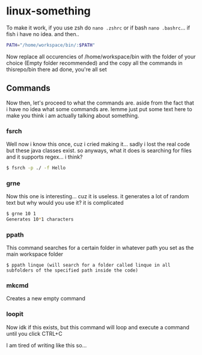 # linux-something
To make it work, if you use zsh do `nano .zshrc` or if bash `nano .bashrc`... if fish i have no idea.
and then..
```bash
PATH="/home/workspace/bin/:$PATH"
```
Now replace all occurencies of /home/workspace/bin with the folder of your choice (Empty folder recommended) and the copy all the commands in thisrepo/bin there ad done, you're all set

## Commands
Now then, let's proceed to what the commands are. aside from the fact that i have no idea what some commands are. lemme just put some text here to make you think i am actually talking about something.

### fsrch
Well now i know this once, cuz i cried making it... sadly i lost the real code but these java classes exist. so anyways, what it does is searching for files and it supports regex... i think?
```bash
$ fsrch -p ./ -f Hello  
```

### grne
Now this one is interesting... cuz it is useless. it generates a lot of random text but why would you use it? it is complicated
```bash
$ grne 10 1
Generates 10*1 characters
```

### ppath
This command searches for a certain folder in whatever path you set as the main workspace folder
```
$ ppath linque (will search for a folder called linque in all subfolders of the specified path inside the code)
```

### mkcmd
Creates a new empty command

### loopit
Now idk if this exists, but this command will loop and execute a command until you click CTRL+C

I am tired of writing like this so...


